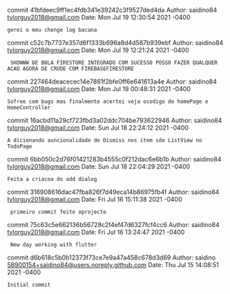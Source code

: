 commit 41bfdeec9ff1ec4fdb341e39242c3f9527ded4da
Author: saidino84 <tylorguy2018@gmail.com>
Date:   Mon Jul 19 12:30:54 2021 -0400

    gerei o meu chenge log bacana

commit c52c7b7737e357d6f1333b696a8d4d587b939ebf
Author: saidino84 <tylorguy2018@gmail.com>
Date:   Mon Jul 19 12:21:24 2021 -0400

     SHOWWW DE BOLA FIRESTORE INTEGRADO COM SUCESSO POSSO FAZER QUALQUER ACAO AGORA DE CRUDE COM FIREBASEFIRESTORE

commit 227464deacecec14e7861f2bfe0ff6e641613a4e
Author: saidino84 <tylorguy2018@gmail.com>
Date:   Mon Jul 19 00:48:31 2021 -0400

    Sofree com bugs mas finalmente acertei veja ocodigo de homePage e HomeController

commit 16acbd11a29cf723fbd3a02ddc704be793622946
Author: saidino84 <tylorguy2018@gmail.com>
Date:   Sun Jul 18 22:24:12 2021 -0400

    A dicionando auncionalidade de Dismiss nos item sdo ListView no TodoPage

commit 6bb050c2d76f01421283b4555c0f212dac6e6b1b
Author: saidino84 <tylorguy2018@gmail.com>
Date:   Sun Jul 18 22:04:29 2021 -0400

    Feita a criacoa do add dialog

commit 316908616dac47fba826f7d49eca14b86975fb4f
Author: saidino84 <tylorguy2018@gmail.com>
Date:   Fri Jul 16 15:11:38 2021 -0400

     primeiro commit feito oprojecto

commit 75c63c5e662136b56728c2f4ef47d6327fcf4cc6
Author: saidino84 <tylorguy2018@gmail.com>
Date:   Fri Jul 16 13:24:47 2021 -0400

     New day working with flutter

commit d6b618c5b0b12373f73ce7e9a47a458c678d3d69
Author: saidino <58900154+saidino84@users.noreply.github.com>
Date:   Thu Jul 15 14:08:51 2021 -0400

    Initial commit
